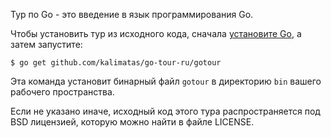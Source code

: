 Тур по Go - это введение в язык программирования Go.

Чтобы установить тур из исходного кода, сначала [установите Go](https://golang.org/doc/code.html), 
а затем запустите:

	$ go get github.com/kalimatas/go-tour-ru/gotour

Эта команда установит бинарный файл `gotour` в директорию `bin` вашего 
рабочего пространства.

Если не указано иначе, исходный код этого тура распространяется под 
BSD лицензией, которую можно найти в файле LICENSE.
